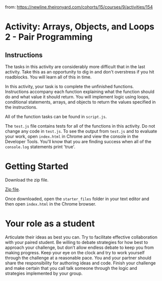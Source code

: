 from: https://newline.theironyard.com/cohorts/15/courses/9/activities/154

# Activity: Arrays, Objects, and Loops 2 - Pair Programming

## Instructions  
The tasks in this activity are considerably more difficult that in the last activity. Take this as an opportunity to dig in and don't overstress if you hit roadblocks. You will learn all of this in time.

In this activity, your task is to complete the unfinished functions. Instructions accompany each function explaining what the function should do and what value it should return. You will implement logic using loops, conditional statements, arrays, and objects to return the values specified in the instructions.

All of the function tasks can be found in `script.js`.

The `test.js` file contains tests for all of the functions in this activity. Do not change any code in `test.js`. To see the output from `test.js` and to evaluate your work, open `index.html` in Chrome and view the console in the Developer Tools. You'll know that you are finding success when all of the `console.log` statements print 'true'.

# Getting Started  
Download the zip file.

[Zip file](https://github.com/JamieBort/ArraysObjectsAndLoops2/tree/master/SourceFiles/starter_files).

Once downloaded, open the `starter_files` folder in your text editor and then open `index.html` in the Chrome browser.

# Your role as a student

Articulate their ideas as best you can. Try to facilitate effective collaboration with your paired student. Be willing to debate strategies for how best to approach your challenge, but don’t allow endless debate to keep you from making progress. Keep your eye on the clock and try to work yourself through the challenge at a reasonable pace. You and your partner should share the responsibility for authoring ideas and code. Finish your challenge and make certain that you call talk someone through the logic and strategies implemented by your group.

